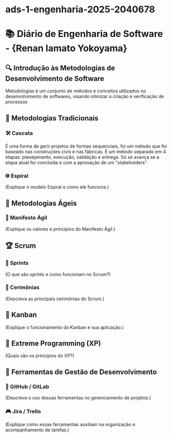 # ads-1-engenharia-2025-2040678

# 📚 Diário de Engenharia de Software - {Renan Iamato Yokoyama}

## 🔍 Introdução às Metodologias de Desenvolvimento de Software  
Metodologias é um conjunto de métodos e conceitos utilizados no desenvolvimento de softwares, visando otimizar a criação e verificação de processos
## 📖 Metodologias Tradicionais  
### 🛠️ Cascata  
É uma forma de gerir projetos de formas sequenciais, foi um método que foi baseado nas construções civis e nas fábricas.
É um método separado em 4 etapas: planejamento, execução, validação e entrega. Só se avança se a etapa atual for concluída e com a aprovação de um "stakeholders"



### 🌐 Espiral  
(Explique o modelo Espiral e como ele funciona.)

## 💪 Metodologias Ágeis  
### 📖 Manifesto Ágil  
(Explique os valores e princípios do Manifesto Ágil.)

## 🏆 Scrum  
### 📅 Sprints  
(O que são sprints e como funcionam no Scrum?)

### 💬 Cerimônias  
(Descreva as principais cerimônias do Scrum.)

## 🎯 Kanban  
(Explique o funcionamento do Kanban e sua aplicação.)

## 🚀 Extreme Programming (XP)  
(Quais são os princípios do XP?)

## 🔧 Ferramentas de Gestão de Desenvolvimento  
### 💪 GitHub / GitLab  
(Descreva o uso dessas ferramentas no gerenciamento de projetos.)

### 🎮 Jira / Trello  
(Explique como essas ferramentas auxiliam na organização e acompanhamento de tarefas.)
